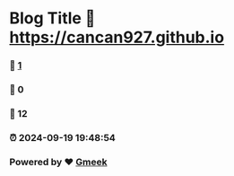 # Blog Title :link: https://cancan927.github.io 
### :page_facing_up: [1](https://cancan927.github.io/tag.html) 
### :speech_balloon: 0 
### :hibiscus: 12 
### :alarm_clock: 2024-09-19 19:48:54 
### Powered by :heart: [Gmeek](https://github.com/Meekdai/Gmeek)
